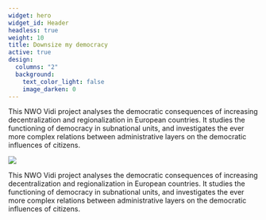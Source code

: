```yaml
---
widget: hero
widget_id: Header
headless: true
weight: 10
title: Downsize my democracy
active: true
design:
  columns: "2"
  background:
    text_color_light: false
    image_darken: 0
---
```

This NWO Vidi project analyses the democratic consequences of increasing decentralization and regionalization in European countries. It studies the functioning of democracy in subnational units, and investigates the ever more complex relations between administrative layers on the democratic influences of citizens.

![](icon.png)

This NWO Vidi project analyses the democratic consequences of increasing decentralization and regionalization in European countries. It studies the functioning of democracy in subnational units, and investigates the ever more complex relations between administrative layers on the democratic influences of citizens.